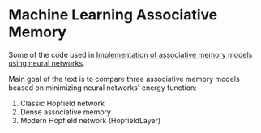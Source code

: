 # Machine Learning Associative Memory

Some of the code used in [Implementation of associative memory models using neural networks](https://github.com/kebabee/ML-assiociative-memory/blob/main/neural_network_associative_memory.pdf).

Main goal of the text is to compare three associative memory models beased on minimizing neural networks' energy function:
  1. Classic Hopfield network
  2. Dense associative memory
  3. Modern Hopfield network (HopfieldLayer)
